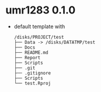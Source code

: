 # umr1283 0.1.0

* default template with
    ```
    /disks/PROJECT/test
    ├── Data -> /disks/DATATMP/test
    ├── Docs
    ├── README.md
    ├── Report
    ├── Scripts
    ├── .git
    ├── .gitignore
    ├── Scripts
    └── test.Rproj
    ```
